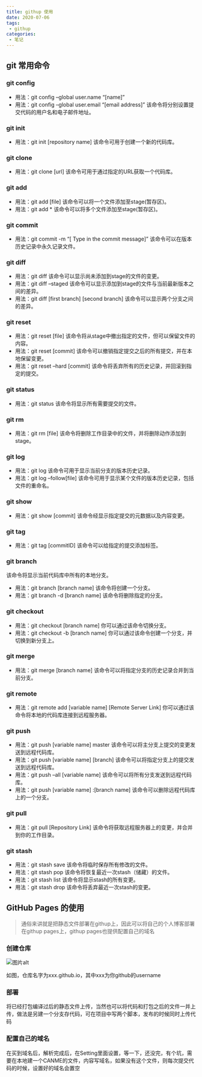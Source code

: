 ```yaml
---
title: githup 使用
date: 2020-07-06
tags:
 - githup
categories:
 - 笔记
---
```


<Boxx/>

## git 常用命令
### git config
- 用法：git config –global user.name “[name]”
- 用法：git config –global user.email “[email address]”
该命令将分别设置提交代码的用户名和电子邮件地址。

### git init
- 用法：git init [repository name]
该命令可用于创建一个新的代码库。

### git clone
- 用法：git clone [url]
该命令可用于通过指定的URL获取一个代码库。

### git add
- 用法：git add [file]
该命令可以将一个文件添加至stage(暂存区)。
- 用法：git add *
该命令可以将多个文件添加至stage(暂存区)。

### git commit
- 用法：git commit -m “[ Type in the commit message]”
该命令可以在版本历史记录中永久记录文件。

### git diff
- 用法：git diff
该命令可以显示尚未添加到stage的文件的变更。
- 用法：git diff –staged
该命令可以显示添加到stage的文件与当前最新版本之间的差异。
- 用法：git diff [first branch] [second branch]
该命令可以显示两个分支之间的差异。

### git reset
- 用法：git reset [file]
该命令将从stage中撤出指定的文件，但可以保留文件的内容。
- 用法：git reset [commit]
该命令可以撤销指定提交之后的所有提交，并在本地保留变更。
- 用法：git reset –hard [commit]
该命令将丢弃所有的历史记录，并回滚到指定的提交。
### git status
- 用法：git status
该命令将显示所有需要提交的文件。

### git rm
- 用法：git rm [file]
该命令将删除工作目录中的文件，并将删除动作添加到stage。

### git log
- 用法：git log
该命令可用于显示当前分支的版本历史记录。
- 用法：git log –follow[file]
该命令可用于显示某个文件的版本历史记录，包括文件的重命名。

### git show
- 用法：git show [commit]
该命令经显示指定提交的元数据以及内容变更。

### git tag
- 用法：git tag [commitID]
该命令可以给指定的提交添加标签。

### git branch
该命令将显示当前代码库中所有的本地分支。
- 用法：git branch [branch name]
该命令将创建一个分支。
- 用法：git branch -d [branch name]
该命令将删除指定的分支。

### git checkout
- 用法：git checkout [branch name]
你可以通过该命令切换分支。
- 用法：git checkout -b [branch name]
你可以通过该命令创建一个分支，并切换到新分支上。

### git merge
- 用法：git merge [branch name]
该命令可以将指定分支的历史记录合并到当前分支。

### git remote
- 用法：git remote add [variable name] [Remote Server Link]
你可以通过该命令将本地的代码库连接到远程服务器。

### git push
- 用法：git push [variable name] master
该命令可以将主分支上提交的变更发送到远程代码库。
- 用法：git push [variable name] [branch]
该命令可以将指定分支上的提交发送到远程代码库。
- 用法：git push –all [variable name]
该命令可以将所有分支发送到远程代码库。
- 用法：git push [variable name] :[branch name]
该命令可以删除远程代码库上的一个分支。

### git pull
- 用法：git pull [Repository Link]
该命令将获取远程服务器上的变更，并合并到你的工作目录。

### git stash
- 用法：git stash save
该命令将临时保存所有修改的文件。
- 用法：git stash pop
该命令将恢复最近一次stash（储藏）的文件。
- 用法：git stash list
该命令将显示stash的所有变更。
- 用法：git stash drop
该命令将丢弃最近一次stash的变更。

## GitHub Pages 的使用
>通俗来讲就是把静态文件部署在githup上，因此可以将自己的个人博客部署在githup pages上，githup pages也提供配置自己的域名

### 创建仓库
![图片alt](/img/githup-io.png)
<div>如图，仓库名字为xxx.github.io，其中xxx为你github的username</div>

### 部署
将已经打包编译过后的静态文件上传，当然也可以将代码和打包之后的文件一并上传，做法是另建一个分支存代码，可在项目中写两个脚本，发布的时候同时上传代码

### 配置自己的域名
在买到域名后，解析完成后，在Setting里面设置，等一下，还没完，有个坑，需要在本地建一个CANME的文件，内容写域名，如果没有这个文件，则每次提交代码的时候，设置好的域名会置空